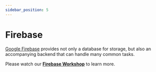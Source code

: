 ```yaml
---
sidebar_position: 5
---
```


# Firebase

[Google Firebase](https://firebase.google.com/) provides not only a database for storage, but also an accompanying backend that can handle many common tasks.

Please watch our **[Firebase Workshop](https://hutdx.notion.site/4-Build-Your-Own-Wordle-Pt-2-f34531e013f14bcea0c75f04687c0430)** to learn more.
